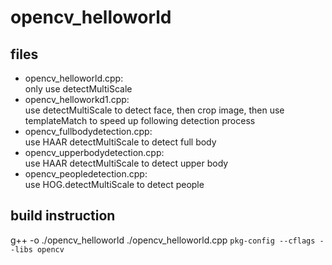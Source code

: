 # opencv_helloworld #

## files
* opencv_helloworld.cpp:  
    only use detectMultiScale   
* opencv_helloworkd1.cpp:  
    use detectMultiScale to detect face, then crop image, then use templateMatch to speed up following detection process
* opencv_fullbodydetection.cpp:  
    use HAAR detectMultiScale to detect full body
* opencv_upperbodydetection.cpp:  
    use HAAR detectMultiScale to detect upper body
* opencv_peopledetection.cpp:  
    use HOG.detectMultiScale to detect people



## build instruction ##
g++ -o ./opencv_helloworld ./opencv_helloworld.cpp `pkg-config --cflags --libs opencv`
 
